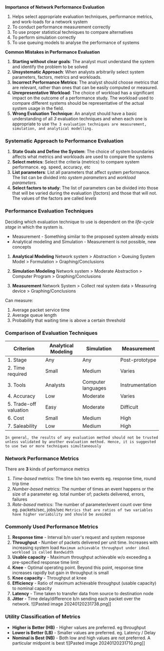 **Importance of Network Performance Evaluation**
1. Helps select appropriate evaluation techniques, performance metrics, and work-loads for a network system
2. To conduct performance measurement correctly
3. To use proper statistical techniques to compare alternatives
4. To perform simulation correctly
5. To use queuing models to analyse the performance of systems

**Common Mistakes in Performance Evaluation**
1. **Starting without clear goals**: The analyst must understand the system and identify the problem to be solved
2. **Unsystematic Approach**: When analysts arbitrarily select system parameters, factors, metrics and workloads.
3. **Incorrect Performance Metrics**: The analyst should choose metrics that are relevant, rather than ones that can be easily computed or measured.
4. **Unrepresentative Workload**: The choice of workload has a significant impact on the outcome of a performance study. The workload used to compare different systems should be representative of the actual system usage in the field.
5. **Wrong Evaluation Technique**: An analyst should have a basic understanding of all *3*  evaluation techniques and when each one is appropriate to use
`The 3 evaluation techniques are measurement, simulation, and analytical modelling.`

### Systematic Approach to Performance Evaluation
1. **State Goals and Define the System**: The choice of system boundaries affects what metrics and workloads are used to compare the systems
2. **Select metrics**: Select the criteria (metrics) to compare system performance. eg. speed, accuracy, etc
3. **List parameters**: List all parameters that affect system performance. The list can be divided into *system parameters*  and *workload parameters*.
4. **Select factors to study**: The list of parameters can be divided into those that will be varied during the evaluation (*factors*) and those that will not. The values of the factors are called *levels*
### Performance Evaluation Techniques
Deciding which evaluation technique to use is dependent on the *life-cycle stage*  in which the system is.
- Measurement - Something similar to the proposed system already exists
- Analytical modeling and Simulation - Measurement is not possible, new concepts
1. **Analytical Modeling**
Network system > Abstraction > Queuing System Model > Formulation > Graphing/Conclusions

2. **Simulation Modeling**
Network system > Moderate Abstraction > Computer Program > Graphing/Conclusions

3. **Measurement**
Network System > Collect real system data > Measuring device > Graphing/Conclusions

Can measure:
1. Average packet service time
2. Average queue length
3. Probability that waiting time is above a certain threshold

### Comparison of Evaluation Techniques

| **Criterion** | **Analytical Modeling** | **Simulation** | **Measurement** |
| ---- | ---- | ---- | ---- |
| 1. Stage | Any | Any | Post-prototype |
| 2. Time required | Small | Medium | Varies |
| 3. Tools | Analysts | Computer languages | Instrumentation |
| 4. Accuracy | Low | Moderate | Varies |
| 5. Trade-off valuation | Easy | Moderate | Difficult |
|  6. Cost | Small | Medium | High |
| 7. Saleability | Low | Medium | High |
`In general, the results of any evaluation method should not be trusted unless validated by another evaluation method. Hence, it is suggested to use two or more techniques simultaneously`

### Network Performance Metrics
There are **3** kinds of performance metrics
1. *Time-based* metrics: The time b/n two events eg. response time, round trip time
2. *Number-based* metrics: The number of times an event happens or the size of a parameter eg. total number of; packets delivered, errors, failures
3. *Rate-based* metrics: The number of parameter/event count over time eg. packets/sec, jobs/sec
`Metrics that are ratios of two variables have higher variability and should be avoided`
### Commonly Used Performance Metrics
1. **Response time** - Interval b/n user's request and system response
2. **Throughput** - Number of packets delivered per unit time. Increases with increasing system load
`Maximum achievable throughput under ideal workload is called Bandwidth`
3. **Usable capacity** - Maximum throughput achievable w/o exceeding a pre-specified response time limit
4. **Knee** - Optimal operating point. Beyond this point, response time increases rapidly but gain in throughput is small
5. **Knee capacity** - Throughput at knee
6. **Efficiency** - Ratio of maximum achievable throughput (usable capacity) to nominal capacity
7. **Latency** - Time taken to transfer data from source to destination node
8. **Jitter** - Time delay/difference b/n sending each packet over the network.
![[Pasted image 20240120231738.png]]
### Utility Classification of Metrics
- **Higher is Better (HB)** - Higher values are preferred. eg throughput
- **Lower is Better (LB)** - Smaller values are preferred. eg. Latency / Delay
- **Nominal is Best (NB)** - Both low and high values are not preferred. A particular midpoint is best
![[Pasted image 20240120231710.png]]